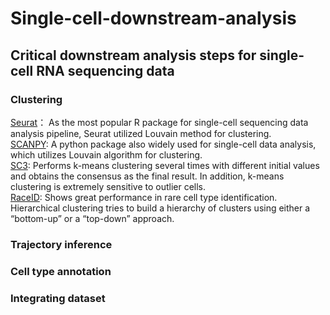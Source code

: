 # Single-cell-downstream-analysis
## Critical downstream analysis steps for single-cell RNA sequencing data
### Clustering
[Seurat](https://satijalab.org/seurat/)：
As the most popular R package for single-cell sequencing data analysis pipeline, Seurat utilized Louvain method for clustering.<br>
[SCANPY](https://scanpy.readthedocs.io/en/stable/):
A python package also widely used for single-cell data analysis, which utilizes Louvain algorithm for clustering.<br>
[SC3](http://bioconductor.org/packages/release/bioc/html/SC3.html):
Performs k-means clustering several times with different initial values and obtains the consensus as the final result. In addition, k-means clustering is extremely sensitive to outlier cells.<br>
[RaceID](https://github.com/dgrun/RaceID):
Shows great performance in rare cell type identification. Hierarchical clustering tries to build a hierarchy of clusters using either a “bottom-up” or a “top-down” approach.<br>
### Trajectory inference
### Cell type annotation
### Integrating dataset

